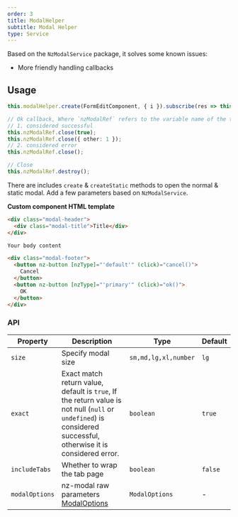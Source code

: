 ```yaml
---
order: 3
title: ModalHelper
subtitle: Modal Helper
type: Service
---
```


Based on the `NzModalService` package, it solves some known issues:

- More friendly handling callbacks

## Usage

```ts
this.modalHelper.create(FormEditComponent, { i }).subscribe(res => this.load());

// Ok callback, Where `nzModalRef` refers to the variable name of the target component in the constructor `NzModalRef`
// 1. considered successful
this.nzModalRef.close(true);
this.nzModalRef.close({ other: 1 });
// 2. considered error
this.nzModalRef.close();

// Close
this.nzModalRef.destroy();
```

There are includes `create` & `createStatic` methods to open the normal & static modal. Add a few parameters based on `NzModalService`.

**Custom component HTML template**

```html
<div class="modal-header">
  <div class="modal-title">Title</div>
</div>

Your body content

<div class="modal-footer">
  <button nz-button [nzType]="'default'" (click)="cancel()">
    Cancel
  </button>
  <button nz-button [nzType]="'primary'" (click)="ok()">
    OK
  </button>
</div>
```

### API

| Property | Description  | Type  | Default   |
| --- | --- | --- | --- |
| `size` | Specify modal size | `sm,md,lg,xl,number` | `lg` |
| `exact` | Exact match return value, default is `true`, If the return value is not null (`null` or `undefined`) is considered successful, otherwise it is considered error. | `boolean` | `true` |
| `includeTabs` | Whether to wrap the tab page | `boolean` | `false` |
| `modalOptions` | nz-modal raw parameters [ModalOptions](https://github.com/NG-ZORRO/ng-zorro-antd/blob/master/components/modal/modal-types.ts) | `ModalOptions` | - |
